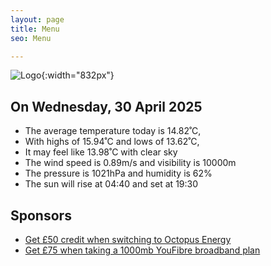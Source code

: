 ```yaml
---
layout: page
title: Menu
seo: Menu

---
```


![Logo](/images/logo.jpg){:width="832px"}

<!-- weather_marker starts -->
## On Wednesday, 30 April 2025

- The average temperature today is 14.82˚C,
- With highs of 15.94˚C and lows of 13.62˚C,
- It may feel like 13.98˚C with clear sky
- The wind speed is 0.89m/s and visibility is 10000m
- The pressure is 1021hPa and humidity is 62%
- The sun will rise at 04:40 and set at 19:30

<!-- weather_marker ends -->

## Sponsors

- [Get £50 credit when switching to Octopus Energy](https://bit.ly/3oD1nnS)
- [Get £75 when taking a 1000mb YouFibre broadband plan](https://aklam.io/91zWhU?)
